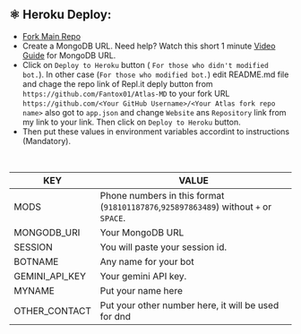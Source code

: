 ## ⚛️ Heroku Deploy:
      
- [Fork Main Repo](https://github.com/FantoX/Atlas-MD/fork)
- Create a MongoDB URL. Need help? Watch this short 1 minute [Video Guide](https://youtube.com/shorts/pIHvoXkwmq4?feature=share) for MongoDB URL.
- Click on `Deploy to Heroku` button ( `For those who didn't modified bot.`). In other case (`For those who modified bot.`) edit README.md file and chage the repo link of Repl.it deply button from `https://github.com/Fantox01/Atlas-MD` to your fork URL `https://github.com/<Your GitHub Username>/<Your Atlas fork repo name>` also got to `app.json` and change `Website` ans `Repository` link from my link to your link. Then click on `Deploy to Heroku` button.
- Then put these values in environment variables accordint to instructions (Mandatory).

<br>
      
KEY | VALUE
-- | --
MODS | Phone numbers in this format (`918101187876`,`925897863489`) without `+` or `SPACE`.
MONGODB_URI | Your MongoDB URL
SESSION | You will paste your session id.
BOTNAME | Any name for your bot
GEMINI_API_KEY | Your gemini API key.
MYNAME | Put your name here
OTHER_CONTACT | Put your other number here, it will be used for dnd


<br>